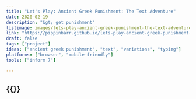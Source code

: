 ```yaml
---
title: "Let's Play: Ancient Greek Punishment: The Text Adventure"
date: 2020-02-19
description: "&gt; get punishment"
listimage: images/lets-play-ancient-greek-punishment-the-text-adventure-icon.png
link: "https://pippinbarr.github.io/lets-play-ancient-greek-punishment-the-text-adventure/info/"
draft: false
tags: ["project"]
ideas: ["ancient greek punishment", "text", "variations", "typing"]
platforms: ["browser", "mobile-friendly"]
tools: ["inform 7"]

---
```


## {{<param title >}}
